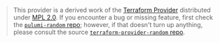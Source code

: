 > This provider is a derived work of the [Terraform Provider](https://github.com/terraform-providers/terraform-provider-random)
> distributed under [MPL 2.0](https://www.mozilla.org/en-US/MPL/2.0/). If you encounter a bug or missing feature,
> first check the [`pulumi-random` repo](/issues); however, if that doesn't turn up anything,
> please consult the source [`terraform-provider-random` repo](https://github.com/terraform-providers/terraform-provider-random/issues).
